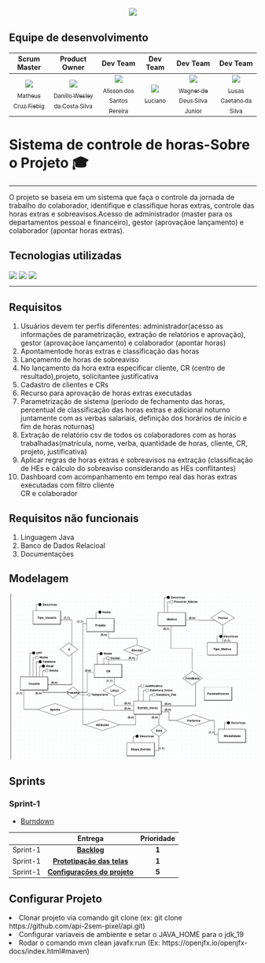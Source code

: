 
<p align="center"> <img src="https://github.com/4l1son/teste/blob/main/pixil-frame-0%20(1).png" width=320>
</p>
    <h2>Equipe de desenvolvimento</h2>
    
| **Scrum Master**        | **Product Owner**    |**Dev Team**        | **Dev Team**    | **Dev Team**        |**Dev Team**    |
| :-------------: | :-------------: |:-------------: | :-------------: |:-------------: | :-------------: |
| [<img src="https://avatars.githubusercontent.com/u/61194755?v=4" width=115><br><sub>Matheus Cruz Fiebig</sub>](https://github.com/matheus-fiebig)   | [<img src="https://avatars.githubusercontent.com/u/111617208?v=4" width=115><br><sub>Danillo Wesley da Costa Silva</sub>](https://github.com/zZzidanillo)  | [<img src="https://avatars.githubusercontent.com/u/111581261?v=4"  width=115><br><sub>Alisson dos Santos Pereira</sub>](https://github.com/4l1son) | [<img src="https://avatars.githubusercontent.com/u/102562662?v=4" width=115><br><sub>Luciano</sub>](https://github.com/lucianonps) | [<img src="https://avatars.githubusercontent.com/u/111614619?v=4" width=115><br><sub>Wagner de Deus Silva Junior</sub>](https://github.com/wdeus) | [<img src="https://avatars.githubusercontent.com/u/99774131?v=4" width=115><br><sub>Lucas Caetano da Silva</sub>](https://github.com/L0uks)

  <h1  >Sistema de controle de horas-Sobre o Projeto 🎓</h1>
 <hr>
<p align="left">O projeto se baseia em um sistema que faça o controle da jornada de trabalho do colaborador, identifique e classifique horas extras, controle das horas extras e sobreavisos.Acesso de administrador (master para os departamentos pessoal e financeiro), gestor (aprovaçãoe lançamento) e colaborador (apontar horas extras).</p>

<h2>Tecnologias utilizadas</h2>
<div style="display: inline_block">
<img align="center" src="https://cdn.jsdelivr.net/gh/devicons/devicon/icons/mysql/mysql-plain-wordmark.svg" width=100>

<img align="center" src="https://cdn.jsdelivr.net/gh/devicons/devicon/icons/java/java-original-wordmark.svg" width=100 />

<img align="center" src="https://cdn.jsdelivr.net/gh/devicons/devicon/icons/css3/css3-plain-wordmark.svg" width=100 />
          

</div>


<hr>
<h2>Requisitos</h2>
<ol><li>Usuários devem ter perfis diferentes: administrador(acesso as informações de parametrização, extração de relatórios e aprovação), gestor (aprovaçãoe lançamento) e colaborador (apontar horas)</li>
  <li>Apontamentode horas extras e classificação das horas</li>
  <li>Lançamento de horas de sobreaviso</li>
  <li>No lançamento da hora extra especificar cliente, CR (centro de resultado),projeto, solicitantee justificativa</li>
  <li>Cadastro de clientes e CRs</li>
  <li>Recurso para aprovação de horas extras executadas</li>
  <li>Parametrização de sistema (período de fechamento das horas, percentual de classificação das horas extras e adicional noturno juntamente com as verbas salariais, definição dos horários de início e fim de horas noturnas)</li>
  <li>Extração de relatório csv de todos os colaboradores com as horas trabalhadas(matrícula, nome, verba, quantidade de horas, cliente, CR, projeto, justificativa)
  <li>Aplicar regras de horas extras e sobreavisos na extração (classificação de HEs e cálculo do sobreaviso considerando as HEs conflitantes)</li>
  <li>Dashboard com acompanhamento em tempo real das horas extras executadas com filtro cliente</li>
CR e colaborador
</li>
  </ol>
    <h2>Requisitos não funcionais</h2>
    <ol>
      <li>Linguagem Java</li>
      <li>Banco de Dados Relacioal</li>
      <li>Documentações</li>
    </ol>
   
   <h2>Modelagem</h2>
   <img src="https://github.com/api-2sem-pixel/api/blob/master/assets/ModelagemApi.png">
   
   <h2>Sprints</h2>
   <h3>Sprint-1</h3>
    <ul> 
        <li><a href="https://github.com/api-2sem-pixel/api/blob/master/assets/burndown_sp1.png"> Burndown </a></li>
    </ul>
    
|      | **Entrega**    |**Prioridade**  |   
| :-------------: | :-------------: |:-------------: | 
|   Sprint-1    |      **<a href="https://github.com/api-2sem-pixel/api/blob/master/assets/backlog.png"  rel="noopener noreferrer">Backlog</a>**           |   **1**              |
|   Sprint-1    |      **<a href="https://www.figma.com/file/hx3r91rIMQuKtc1SqZCcA1/Untitled?node-id=0-1&t=tqA1mjN1BqEtjECe-0" target="_blank" >Prototipação das telas</a>** | **1** |
|   Sprint-1    |      **<a href="https://github.com/api-2sem-pixel/api" target="_blank">Configurações do projeto</a>** | **5** |
   </ul>
   <h2>Configurar Projeto</h2>
<div style="display: inline_block">

    
  <li>Clonar projeto via comando git clone (ex: git clone https://github.com/api-2sem-pixel/api.git) </li>
  <li>Configurar variaveis de ambiente e setar o JAVA_HOME para o jdk_19 </li>
  <li>Rodar o comando mvn clean javafx:run (Ex: https://openjfx.io/openjfx-docs/index.html#maven)</li>
</div>

